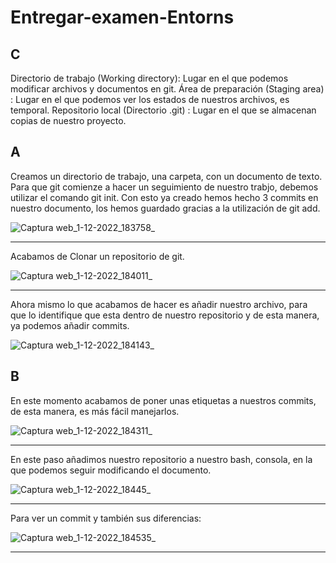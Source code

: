 # Entregar-examen-Entorns
## C

Directorio de trabajo (Working directory): Lugar en el que podemos modificar archivos y documentos en git. 
Área de preparación (Staging area) : Lugar en el que podemos ver los estados de nuestros archivos, es temporal.
Repositorio local (Directorio .git) : Lugar en el que se almacenan copias de nuestro proyecto.

## A

Creamos un directorio de trabajo, una carpeta, con un documento de texto. Para que git comienze a hacer un seguimiento de nuestro trabjo, debemos utilizar el comando git init. Con esto ya creado hemos hecho 3 commits en nuestro documento, los hemos guardado gracias a la utilización de git add. 

![Captura web_1-12-2022_183758_](https://user-images.githubusercontent.com/114684316/205122253-d660207d-c878-43ff-b84a-18c4119cf4bf.jpeg)

---
Acabamos de Clonar un repositorio de git. 

![Captura web_1-12-2022_184011_](https://user-images.githubusercontent.com/114684316/205122609-35043d7f-de4a-42da-b547-0c401339378d.jpeg)

---
Ahora mismo lo que acabamos de hacer es añadir nuestro archivo, para que lo identifique que esta dentro de nuestro repositorio y de esta manera, ya podemos añadir commits.

![Captura web_1-12-2022_184143_](https://user-images.githubusercontent.com/114684316/205122841-fcfa797c-607e-44b9-b1e4-b3c6c1c119b1.jpeg)


## B
 En este momento acabamos de poner unas etiquetas a nuestros commits, de esta manera, es más fácil manejarlos. 
 
![Captura web_1-12-2022_184311_](https://user-images.githubusercontent.com/114684316/205123164-6cee5955-5db6-4fbd-ad28-e6c96ec443c7.jpeg)

---
En este paso añadimos nuestro repositorio a nuestro bash, consola, en la que podemos seguir modificando el documento. 

![Captura web_1-12-2022_18445_](https://user-images.githubusercontent.com/114684316/205123390-544b44a0-1225-4de2-a4ed-7e5c1418e3a2.jpeg)

---
Para ver un commit y también sus diferencias: 

![Captura web_1-12-2022_184535_](https://user-images.githubusercontent.com/114684316/205123685-4ce9cf22-7558-48aa-a85b-788aeba4ef37.jpeg)

---
